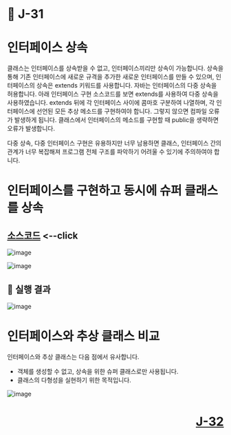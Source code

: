 # 📖 J-31

# 인터페이스 상속
<p>
  클래스는 인터페이스를 상속받을 수 없고, 인터페이스끼리만 상속이 가능합니다. 상속을 통해 기존 인터페이스에 새로운 규격을 추가한 새로운 인터페이스를 만들 수 있으며, 
  인터페이스의 상속은 extends 키워드를 사용합니다. 자바는 인터페이스의 다중 상속을 허용합니다. 아래 인터페이스 구현 소스코드를 보면 extends를 사용하여
  다중 상속을 사용하였습니다. extends 뒤에 각 인터페이스 사이에 콤마호 구분하여 나열하며, 각 인터페이스에 선언된 모든 추상 메소드를 구현하여야 합니다.
  그렇지 않으면 컴파일 오류가 발생하게 됩니다.
  클래스에서 인터페이스의 메소드를 구현할 때 public을 생략하면 오류가 발생합니다.
</p>
<p>
  다중 상속, 다중 인터페이스 구현은 유용하지만 너무 남용하면 클래스, 인터페이스 간의 관계가 너무 복잡해져 프로그램 전체 구조를 파악하기 어려울 수 있기에 주의하여야 합니다.
</p>

# 인터페이스를 구현하고 동시에 슈퍼 클래스를 상속

[소스코드](./InterfaceEx2.java) <--click
---

![image](https://github.com/user-attachments/assets/aa320e39-050e-4932-a589-f5b3dca8b9cc)

![image](https://github.com/user-attachments/assets/59473594-4e14-44af-8a9c-0f615811ab3f)

📘 실행 결과
---

![image](https://github.com/user-attachments/assets/d7011d41-894e-4dfb-8807-8ab06d9fa3fc)

# 인터페이스와 추상 클래스 비교
<p>
  인터페이스와 추상 클래스는 다음 점에서 유사합니다.
</p>

* 객체를 생성할 수 없고, 상속을 위한 슈퍼 클래스로만 사용됩니다.
* 클래스의 다형성을 실현하기 위한 목적입니다.

![image](https://github.com/user-attachments/assets/1a6d8dff-64e4-4ae2-93b4-5214e50ba21b)


# <p align="right">[J-32](./J_32md)</p>
